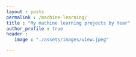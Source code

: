 ```yaml
---
layout : posts
permalink : /machine-learning/
title : "My machine learning projects by Year"
author_profile : true
header :
   image : "./assets/images/view.jpeg"

---
```


